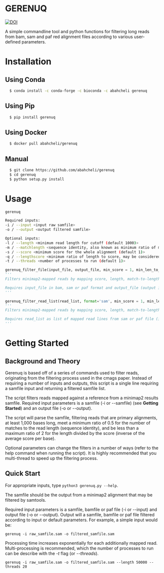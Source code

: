 # GERENUQ

[![DOI](https://zenodo.org/badge/DOI/10.5281/zenodo.5119771.svg)](https://doi.org/10.5281/zenodo.5119771)

A simple commandline tool and python functions for filtering long reads from bam, sam and paf red alignment files according to various user-defined parameters.
# Installation
## Using Conda
```bash
  $ conda install -c conda-forge -c bioconda -c abahcheli gerenuq
```
## Using Pip
```bash
  $ pip install gerenuq
```
## Using Docker
```bash
  $ docker pull abahcheli/gerenuq
```
## Manual
```bash
  $ git clone https://github.com/abahcheli/gerenuq
  $ cd gerenuq
  $ python setup.py install
```
# Usage
```sh
gerenuq

Required inputs:
-i / --input <input raw samfile>
-o / --output <output filtered samfile>

Optional inputs:
-l / --length <minimum read length for cutoff (default 1000)>
-m / --matchlength <sequence identity, also known as minimum ratio of matches to read length (default 0.5)>
-s / --score <minimum score for the whole alignment (default 1)>
-q / --lengthscore <minimum ratio of length to score, may be considered as the fraction of bases that have a positive score (default 2)>
-t / --threads <number of processes to run (default 1)>
```

```python
gerenuq_filter_file(input_file, output_file, min_score = 1, min_len_to_score = 2, min_length = 1000, min_match_to_length = 0.5)
'''
Filters minimap2-mapped reads by mapping score, length, match-to-length and length-to-score ratios. Paf format files only filter by query cutoff.

Requires input_file in bam, sam or paf format and output_file (output in the same format as input).
'''

gerenuq_filter_read_list(read_list, format='sam', min_score = 1, min_len_to_score = 2, min_length = 1000, min_match_to_length = 0.5)
'''
Filters minimap2-mapped reads by mapping score, length, match-to-length and length-to-score ratios. Paf format files only filter by query cutoff.

Requires read_list as list of mapped read lines from sam or paf file (in tsv format). Returns a list of reads in sam or paf (tsv) format that passed filtering parameters. Headers will be ignored and not returned.
'''

```

# Getting Started
## Background and Theory
Gerenuq is based off of a series of commands used to filter reads, originating from the filtering process used in the cmags paper. Instead of requiring a number of inputs and outputs, this script is a single line requiring a samfile input and returning a filtered samfile list.

The script filters reads mapped against a reference from a minimap2 results samfile. Required input parameters is a samfile (-i or --samfile) (see __Getting Started__) and an output file (-o or --output). 

The script will parse the samfile, filtering reads that are primary alignments, at least 1,000 bases long, meet a minimum ratio of 0.5 for the number of matches to the read length (sequence identity), and be less than a maximum ratio of 2 for the length divided by the score (inverse of the average score per base).

Optional parameters can change the filters in a number of ways (refer to the help command when running the script). It is highly recommended that you multi-thread to speed up the filtering process.

## Quick Start
For appropriate inputs, type ```python3 gerenuq.py --help```.

The samfile should be the output from a minimap2 alignment that may be filtered by samtools.

Required input parameters is a samfile, bamfile or paf file (-i or --input) and output file (-o or --output). Output will a samfile, bamfile or paf file filtered according to input or default parameters. For example, a simple input would be:

```
gerenuq -i raw_samfile.sam -o filtered_samfile.sam
```

Processing time increases exponentially for each additionally mapped read. Multi-processing is recommended, which the number of processes to run can be describe with the *-t* flag (or *--threads*).

```
gerenuq -i raw_samfile.sam -o filtered_samfile.sam --length 50000 --threads 20
```

